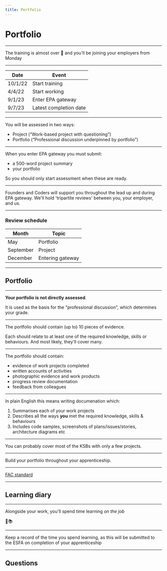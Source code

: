 ```yaml
---
title: Portfolio
---
```


# Portfolio

---

The training is almost over 🥲 and you'll be joining your employers from Monday

---

| Date    | Event                  |
| ------- | ---------------------- |
| 10/1/22 | Start training         |
| 4/4/22  | Start working          |
| 9/1/23  | Enter EPA gateway      |
| 9/7/23  | Latest completion date |

---

You will be assessed in two ways:

- Project (“Work-based project with questioning”)
- Portfolio (“Professional discussion underpinned by portfolio”)

---

When you enter EPA gateway you must submit:

- a 500-word project summary
- your portfolio

So you should only start assessment when these are ready.

---

Founders and Coders will support you throughout the lead up and during EPA gateway. We'll hold 'tripartite reviews' between you, your employer, and us.

---

### Review schedule

| Month     | Topic            |
| --------- | ---------------- |
| May       | Portfolio        |
| September | Project          |
| December  | Entering gateway |

---

## Portfolio

---

**Your portfolio is not directly assessed**.

It is used as the basis for the "professional discussion", which determines your grade.

---

The portfolio should contain (up to) 10 pieces of evidence.

Each should relate to at least one of the required knowledge, skills or behaviours. And most likely, they'll cover many.

---

The portfolio should contain:

- evidence of work projects completed
- written accounts of activities
- photographic evidence and work products
- progress review documentation
- feedback from colleagues

---

In plain English this means writing documenation which:

1. Summarises each of your work projects
1. Describes all the ways **you** met the required knowledge, skills & behaviours
1. Includes code samples, screenshots of plans/issues/stories, architecture diagrams etc

---

You can probably cover most of the KSBs with only a few projects.

---

Build your portfolio throughout your apprenticeship.

---

[FAC standard](https://fac-standard.netlify.app/)

---

## Learning diary

---

Alongside your work, you'll spend time learning _on the job_

💼📚

---

Keep a record of the time you spend learning, as this will be submitted to the ESFA on completion of your apprenticeship

---

## Questions
